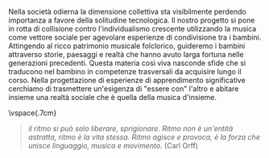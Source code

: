 Nella società odierna la dimensione collettiva sta visibilmente perdendo importanza a favore della solitudine tecnologica.
Il nostro progetto si pone in rotta di collisione contro l'individualismo crescente utilizzando la musica come vettore sociale per agevolare esperienze di condivisione tra i bambini. Attingendo al ricco patrimonio musicale folclorico, guideremo i bambini attraverso storie, paesaggi e realtà che hanno avuto larga fortuna nelle generazioni precedenti.
Questa materia così viva nasconde sfide che si traducono nel bambino in competenze trasversali da acquisire lungo il corso. 
Nella progettazione di esperienze di apprendimento significative cerchiamo di trasmettere un'esigenza di "essere con" l'altro e abitare insieme una realtà sociale che è quella della musica d'insieme.

\vspace{.7cm}

>*il ritmo si può solo liberare, sprigionare. Ritmo non è un'entità astratta, ritmo è la vita stessa. Ritmo agisce e provoca, è la forza che unisce linguaggio, musica e movimento.* (Carl Orff)


<!-- **Maestri:** 
{% for maestro in maestri %}
- **{{ maestro.nome }}** - {{ maestro.qualifica }}
{% endfor %}

-->
